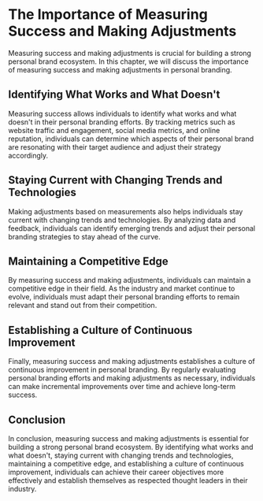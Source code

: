 The Importance of Measuring Success and Making Adjustments
===============================================================================================================

Measuring success and making adjustments is crucial for building a strong personal brand ecosystem. In this chapter, we will discuss the importance of measuring success and making adjustments in personal branding.

Identifying What Works and What Doesn't
---------------------------------------

Measuring success allows individuals to identify what works and what doesn't in their personal branding efforts. By tracking metrics such as website traffic and engagement, social media metrics, and online reputation, individuals can determine which aspects of their personal brand are resonating with their target audience and adjust their strategy accordingly.

Staying Current with Changing Trends and Technologies
-----------------------------------------------------

Making adjustments based on measurements also helps individuals stay current with changing trends and technologies. By analyzing data and feedback, individuals can identify emerging trends and adjust their personal branding strategies to stay ahead of the curve.

Maintaining a Competitive Edge
------------------------------

By measuring success and making adjustments, individuals can maintain a competitive edge in their field. As the industry and market continue to evolve, individuals must adapt their personal branding efforts to remain relevant and stand out from their competition.

Establishing a Culture of Continuous Improvement
------------------------------------------------

Finally, measuring success and making adjustments establishes a culture of continuous improvement in personal branding. By regularly evaluating personal branding efforts and making adjustments as necessary, individuals can make incremental improvements over time and achieve long-term success.

Conclusion
----------

In conclusion, measuring success and making adjustments is essential for building a strong personal brand ecosystem. By identifying what works and what doesn't, staying current with changing trends and technologies, maintaining a competitive edge, and establishing a culture of continuous improvement, individuals can achieve their career objectives more effectively and establish themselves as respected thought leaders in their industry.
